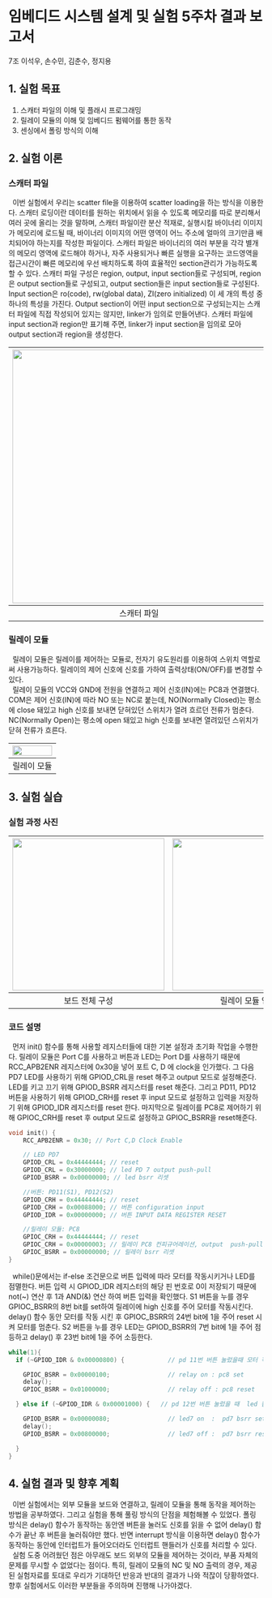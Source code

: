 # 임베디드 시스템 설계 및 실험 5주차 결과 보고서
7조 이석우, 손수민, 김춘수, 정지용
 
## 1. 실험 목표
1. 스캐터 파일의 이해 및 플래시 프로그래밍
2. 릴레이 모듈의 이해 및 임베디드 펌웨어를 통한 동작
3. 센싱에서 폴링 방식의 이해

## 2. 실험 이론
### 스캐터 파일

&nbsp;&nbsp;이번 실험에서 우리는 scatter file을 이용하여 scatter loading을 하는 방식을 이용한다. 스캐터 로딩이란 데이터를 원하는 위치에서 읽을 수 있도록 메모리를 따로 분리해서 여러 곳에 올리는 것을 말하며, 스캐터 파일이란 분산 적재로, 실행시킬 바이너리 이미지가 메모리에 로드될 때, 바이너리 이미지의 어떤 영역이 어느 주소에 얼마의 크기만큼 배치되어야 하는지를 작성한 파일이다. 스캐터 파일은 바이너리의 여러 부분을 각각 별개의 메모리 영역에 로드해야 하거나, 자주 사용되거나 빠른 실행을 요구하는 코드영역을 접근시간이 빠른 메모리에 우선 배치하도록 하여 효율적인 section관리가 가능하도록 할 수 있다. 스캐터 파일 구성은 region, output, input section들로 구성되며, region은 output section들로 구성되고, output section들은 input section들로 구성된다. Input section은 ro(code), rw(global data), ZI(zero initialized) 이 세 개의 특성 중 하나의 특성을 가진다. Output section이 어떤 input section으로 구성되는지는 스캐터 파일에 직접 작성되어 있지는 않지만, linker가 임의로 만들어낸다. 스캐터 파일에 input section과 region만 표기해 주면, linker가 input section을 임의로 모아 output section과 region을 생성한다.
  
| <img src="https://user-images.githubusercontent.com/80534651/136148926-8ce85640-7288-43be-abbd-888548195d7a.png" width="500px"> | <img src="https://user-images.githubusercontent.com/80534651/136158891-92dfb518-23fb-422d-9e1f-d33e7484364e.png" width="500px"> | 
|:--:|:--:| 
| 스캐터 파일 | memory가 작성된 스캐터 파일 |

  
 ### 릴레이 모듈

&nbsp;&nbsp;릴레이 모듈은 릴레이를 제어하는 모듈로, 전자기 유도원리를 이용하여 스위치 역할로써 사용가능하다. 릴레이의 제어 신호에 신호를 가하여 출력상태(ON/OFF)를 변경할 수 있다.   
&nbsp;&nbsp;릴레이 모듈의 VCC와 GND에 전원을 연결하고 제어 신호(IN)에는 PC8과 연결했다. COM은 제어 신호(IN)에 따라 NO 또는 NC로 붙는데, NO(Normally Closed)는 평소에 close 돼있고 high 신호를 보내면 닫혀있던 스위치가 열려 흐르던 전류가 멈춘다. NC(Normally Open)는 평소에 open 돼있고 high 신호를 보내면 열려있던 스위치가 닫혀 전류가 흐른다.

| <img src="https://user-images.githubusercontent.com/80534651/136149041-58d5fc9c-b407-498d-a252-b28ed5d87477.png" width="100%"> | 
|:--:| 
| 릴레이 모듈 |

## 3. 실험 실습

### 실험 과정 사진
| <img src="https://user-images.githubusercontent.com/80534651/136159776-9699a3db-ad77-44d4-b6af-ce67afd4d84a.jpg" height="300px"> | <img src="https://user-images.githubusercontent.com/80534651/136149051-ba135553-ee9b-4af5-b39f-f2941d2907f6.png" height="300px"> | <img src="https://user-images.githubusercontent.com/80534651/136149061-4f270c6a-b9bd-49ea-b1a0-71925dc7a354.png" height="300px"> | 
|:--:|:--:|:--:| 
| 보드 전체 구성 | 릴레이 모듈 연결 | 모터 연결 |

### 코드 설명
&nbsp;&nbsp;먼저 init() 함수를 통해 사용할 레지스터들에 대한 기본 설정과 초기화 작업을 수행한다. 릴레이 모듈은 Port C를 사용하고 버튼과 LED는 Port D를 사용하기 때문에 RCC_APB2ENR 레지스터에 0x30을 넣어 포트 C, D 에 clock을 인가했다. 그 다음 PD7 LED를 사용하기 위해 GPIOD_CRL을 reset 해주고 output 모드로 설정해준다. LED를 키고 끄기 위해 GPIOD_BSRR 레지스터를 reset 해준다. 그리고 PD11, PD12 버튼을 사용하기 위해 GPIOD_CRH를 reset 후 input 모드로 설정하고 입력을 저장하기 위해 GPIOD_IDR 레지스터를 reset 한다. 마지막으로 릴레이를 PC8로 제어하기 위해 GPIOC_CRH를 reset 후 output 모드로 설정하고 GPIOC_BSRR을 reset해준다.
  
  ``` C
  void init() {
      RCC_APB2ENR = 0x30; // Port C,D Clock Enable

      // LED PD7
      GPIOD_CRL = 0x44444444; // reset
      GPIOD_CRL = 0x30000000; // led PD 7 output push-pull
      GPIOD_BSRR = 0x00000000; // led bsrr 리셋

      //버튼: PD11(S1), PD12(S2)
      GPIOD_CRH = 0x44444444; // reset
      GPIOD_CRH = 0x00088000; // 버튼 configuration input 
      GPIOD_IDR = 0x00000000; // 버튼 INPUT DATA REGISTER RESET

      //릴레이 모듈: PC8
      GPIOC_CRH = 0x44444444; // reset
      GPIOC_CRH = 0x00000003; // 릴레이 PC8 컨피규어레이션, output  push-pull
      GPIOC_BSRR = 0x00000000; // 릴레이 bsrr 리셋
}
  ```
&nbsp;&nbsp;while()문에서는 if-else 조건문으로 버튼 입력에 따라 모터를 작동시키거나 LED를 점멸한다. 버튼 입력 시 GPIOD_IDR 레지스터의 해당 핀 번호로 0이 저장되기 때문에 not(~) 연산 후 1과 AND(&) 연산 하여 버튼 입력을 확인했다. S1 버튼을 누를 경우 GPIOC_BSRR의 8번 bit를 set하여 릴레이에 high 신호를 주어 모터를 작동시킨다. delay() 함수 동안 모터를 작동 시킨 후 GPIOC_BSRR의 24번 bit에 1을 주어 reset 시켜 모터를 멈춘다. S2 버튼을 누를 경우 LED는 GPIOD_BSRR의 7번 bit에 1을 주어 점등하고 delay() 후 23번 bit에 1을 주어 소등한다.


  ``` C
  while(1){
    if (~GPIOD_IDR & 0x00000800) {            // pd 11번 버튼 눌렀을때 모터 작동

      GPIOC_BSRR = 0x00000100;                // relay on : pc8 set
      delay();
      GPIOC_BSRR = 0x01000000;                // relay off : pc8 reset

    } else if (~GPIOD_IDR & 0x00001000) {   // pd 12번 버튼 눌렀을 때  led 켬

      GPIOD_BSRR = 0x00000080;                // led7 on  :  pd7 bsrr set
      delay();
      GPIOD_BSRR = 0x00800000;                // led7 off :  pd7 bsrr reset

    }
  }
  ```
  
  
  
## 4. 실험 결과 및 향후 계획
&nbsp;&nbsp;이번 실험에서는 외부 모듈을 보드와 연결하고, 릴레이 모듈을 통해 동작을 제어하는 방법을 공부하였다. 그리고 실험을 통해 풀링 방식의 단점을 체험해볼 수 있었다. 폴링 방식은 delay() 함수가 동작하는 동안엔 버튼을 눌러도 신호를 읽을 수 없어 delay() 함수가 끝난 후 버튼을 눌러줘야만 했다. 반면 interrupt 방식을 이용하면 delay() 함수가 동작하는 동안에 인터럽트가 들어오더라도 인터럽트 핸들러가 신호를 처리할 수 있다.   
&nbsp;&nbsp;실험 도중 어려웠던 점은 아무래도 보드 외부의 모듈을 제어하는 것이라, 부품 자체의 문제를 무시할 수 없었다는 점이다. 특히, 릴레이 모듈의 NC 및 NO 출력의 경우, 제공된 실험자료를 토대로 우리가 기대하던 반응과 반대의 결과가 나와 적잖이 당황하였다. 향후 실험에서도 이러한 부분들을 주의하며 진행해 나가야겠다.
  
     
